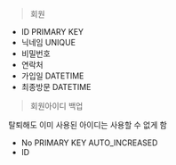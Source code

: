 > 회원

- ID PRIMARY KEY
- 닉네임 UNIQUE
- 비밀번호
- 연락처 
- 가입일 DATETIME
- 최종방문 DATETIME

> 회원아이디 백업

탈퇴해도 이미 사용된 아이디는 사용할 수 없게 함
- No PRIMARY KEY AUTO_INCREASED
- ID 